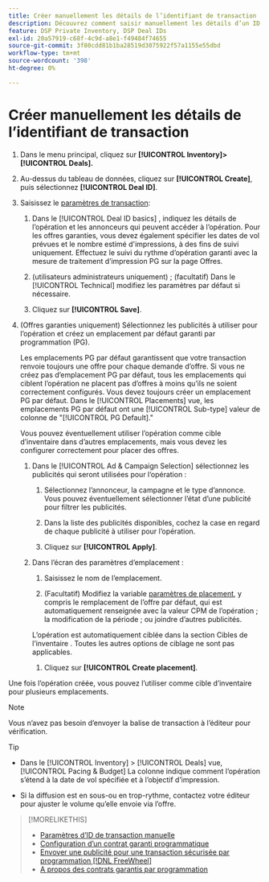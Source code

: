 ```yaml
---
title: Créer manuellement les détails de l’identifiant de transaction
description: Découvrez comment saisir manuellement les détails d’un ID de transaction.
feature: DSP Private Inventory, DSP Deal IDs
exl-id: 20a57919-c68f-4c9d-a8e1-f49484f74655
source-git-commit: 3f80cdd81b1ba28519d3075922f57a1155e55dbd
workflow-type: tm+mt
source-wordcount: '398'
ht-degree: 0%

---
```


# Créer manuellement les détails de l’identifiant de transaction

1. Dans le menu principal, cliquez sur **[!UICONTROL Inventory]> [!UICONTROL Deals].**

1. Au-dessus du tableau de données, cliquez sur **[!UICONTROL Create]**, puis sélectionnez **[!UICONTROL Deal ID]**.

1. Saisissez le [paramètres de transaction](deal-id-settings.md):

   1. Dans le [!UICONTROL Deal ID basics] , indiquez les détails de l’opération et les annonceurs qui peuvent accéder à l’opération. Pour les offres garanties, vous devez également spécifier les dates de vol prévues et le nombre estimé d&#39;impressions, à des fins de suivi uniquement. Effectuez le suivi du rythme d’opération garanti avec la mesure de traitement d’impression PG sur la page Offres.

   1. (utilisateurs administrateurs uniquement) ; (facultatif) Dans le [!UICONTROL Technical] modifiez les paramètres par défaut si nécessaire.

   1. Cliquez sur **[!UICONTROL Save]**.

1. (Offres garanties uniquement) Sélectionnez les publicités à utiliser pour l’opération et créez un emplacement par défaut garanti par programmation (PG).

   Les emplacements PG par défaut garantissent que votre transaction renvoie toujours une offre pour chaque demande d’offre. Si vous ne créez pas d’emplacement PG par défaut, tous les emplacements qui ciblent l’opération ne placent pas d’offres à moins qu’ils ne soient correctement configurés. Vous devez toujours créer un emplacement PG par défaut. Dans le [!UICONTROL Placements] vue, les emplacements PG par défaut ont une [!UICONTROL Sub-type] valeur de colonne de &quot;[!UICONTROL PG Default].&quot;

   Vous pouvez éventuellement utiliser l’opération comme cible d’inventaire dans d’autres emplacements, mais vous devez les configurer correctement pour placer des offres.

   1. Dans le [!UICONTROL Ad & Campaign Selection] sélectionnez les publicités qui seront utilisées pour l’opération :

      1. Sélectionnez l’annonceur, la campagne et le type d’annonce. Vous pouvez éventuellement sélectionner l’état d’une publicité pour filtrer les publicités.

      1. Dans la liste des publicités disponibles, cochez la case en regard de chaque publicité à utiliser pour l’opération.

      1. Cliquez sur **[!UICONTROL Apply]**.
   1. Dans l’écran des paramètres d’emplacement :

      1. Saisissez le nom de l’emplacement.

      1. (Facultatif) Modifiez la variable [paramètres de placement](/help/dsp/campaign-management/placements/placement-settings.md), y compris le remplacement de l’offre par défaut, qui est automatiquement renseignée avec la valeur CPM de l’opération ; la modification de la période ; ou joindre d’autres publicités.

      L’opération est automatiquement ciblée dans la section Cibles de l’inventaire . Toutes les autres options de ciblage ne sont pas applicables.

      1. Cliquez sur **[!UICONTROL Create placement]**.



Une fois l’opération créée, vous pouvez l’utiliser comme cible d’inventaire pour plusieurs emplacements.

>[!NOTE]
>
> Vous n’avez pas besoin d’envoyer la balise de transaction à l’éditeur pour vérification.

>[!TIP]
>
>* Dans le [!UICONTROL Inventory] > [!UICONTROL Deals] vue, [!UICONTROL Pacing & Budget] La colonne indique comment l’opération s’étend à la date de vol spécifiée et à l’objectif d’impression.
>
>* Si la diffusion est en sous-ou en trop-rythme, contactez votre éditeur pour ajuster le volume qu’elle envoie via l’offre.


>[!MORELIKETHIS]
>
>* [Paramètres d’ID de transaction manuelle](deal-id-settings.md)
>* [Configuration d’un contrat garanti programmatique](programmatic-guaranteed-set-up.md)
>* [Envoyer une publicité pour une transaction sécurisée par programmation [!DNL FreeWheel]](freewheel-submit.md)
>* [A propos des contrats garantis par programmation](programmatic-guaranteed-about.md)

<!-- >* [Specify Placements and Ads for a Private Deal](deal-id-attach-placements.md)-->
